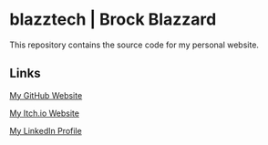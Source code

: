 # blazztech | Brock Blazzard
This repository contains the source code for my personal website.

## Links

[My GitHub Website](https://brockblaze.github.io)

[My Itch.io Website](https://brockblaze.itch.io)

[My LinkedIn Profile](https://www.linkedin.com/in/brock-blazzard-b7b68065/)